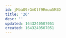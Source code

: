 ```yaml
---
id: jMbaO9rGmOlf9Rmuu5M3D
title: '26'
desc: ''
updated: 1643240507051
created: 1643240507051
---
```


